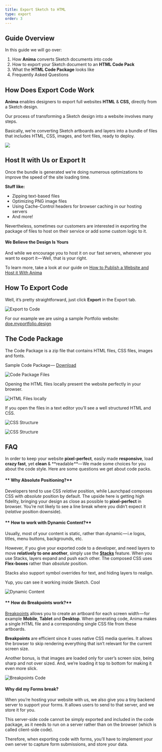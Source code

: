 ```yaml
---
title: Export Sketch to HTML
type: export
order: 3
---
```


## Guide Overview

In this guide we will go over:

1.  How **Anima** converts Sketch documents into code
2.  How to export your Sketch document to an **HTML Code Pack**
3.  What the **HTML Code Package** looks like
4.  Frequently Asked Questions

## How Does Export Code Work

**Anima** enables designers to export full websites **HTML** & **CSS,** directly from a Sketch design.

Our process of transforming a Sketch design into a website involves many steps.

Basically, we’re converting Sketch artboards and layers into a bundle of files that includes HTML, CSS, images, and font files, ready to deploy.

![](https://downloads.intercomcdn.com/i/o/95946167/4284ff0a2edd319508bc9c1c/1%2Aq2qJ8DNisucOCcADibJJ1g.png)

## Host It with Us or Export It

Once the bundle is generated we’re doing numerous optimizations to improve the speed of the site loading time.

**Stuff like:**

-   Zipping text-based files
-   Optimizing PNG image files
-   Using Cache-Control headers for browser caching in our hosting servers
-   And more!

Nevertheless, sometimes our customers are interested in exporting the package of files to host on their service or add some custom logic to it.

####  We Believe the Design Is Yours

And while we encourage you to host it on our fast servers, whenever you want to export it — Well, that is your right.

To learn more, take a look at our guide on [How to Publish a Website and Host it With Anima](https://docs.animaapp.com/v3/export/05-publish-and-manage-website.html)  

## How To Export Code

Well, it’s pretty straightforward, just click **Export** in the Export tab.

![Export to Code](http://f.cl.ly/items/3B1q3Z3L1b1o3U053O1Y/Export%20Code2x.png)

For our example we are using a sample Portfolio website: [doe.myportfolio.design](http://doe.myportfolio.design/)

## The Code Package

The Code Package is a zip file that contains HTML files, CSS files, images and fonts.

Sample Code Package — [Download](https://cl.ly/33392Z3f3g3D)

![Code Package Files](http://f.cl.ly/items/1b0t3P1a0C3y3m0n3M0w/Code%20Package%20Files.png)

Opening the HTML files locally present the website perfectly in your browser.

![HTML Files locally](https://downloads.intercomcdn.com/i/o/95946171/ac800bee0f0f17046bb6e40e/1%2AYDIyhtQnkGiqtkBQQCYjpA.png)

If you open the files in a text editor you’ll see a well structured HTML and CSS.

![CSS Structure](https://downloads.intercomcdn.com/i/o/95946174/5f1c4df3908408ac2d1196a1/1%2AgqcF2yZX74Rtk5pkn1YTbw.png)

![CSS Structure](https://downloads.intercomcdn.com/i/o/95946175/a309cb5874ab6d7a51cb08dd/1%2A8ww5nOrz-WFWquqwgQW2xQ.png)

## FAQ

In order to keep your website **pixel-perfect**, easily made **responsive**, load **crazy fast**, yet **clean** & **readable **— We made some choices for you about the code style. Here are some questions we get about code packs.

#### ** Why Absolute Positioning?**

Developers tend to use CSS _relative_ position, while Launchpad composes CSS with _absolute_ position by default. The upside here is getting high fidelity, bringing your design as close as possible to **pixel-perfect** in browser. You’re not likely to see a line break where you didn’t expect it (_relative_ position downside).

#### ** How to work with Dynamic Content?**

Usually, most of your content is static, rather than dynamic — i.e logos, titles, menu buttons, backgrounds, etc.

However, if you give your exported code to a developer, and need layers to move **relatively to one another**, simply use the [**Stacks**](https://medium.com/sketch-app-sources/auto-layout-introducing-stacks-flexbox-for-sketch-c8a11422c7b5) feature. When you use Stacks, layers expand and push each other. The composed CSS uses **Flex-boxes** rather than _absolute_ position.

Stacks also support symbol overrides for text, and hiding layers to realign.  
  
Yup, you can see it working inside Sketch. Cool 

![Dynamic Content](https://downloads.intercomcdn.com/i/o/95946176/59f5c6cb3ba82101e4710d37/1%2AFV4NQwj_tHaGYvO_GY3tLA.gif)

#### ** How do Breakpoints work?**

[Breakpoints](https://docs.animaapp.com/v3/prototype/breakpoints.html) allows you to create an artboard for each screen width — for example **Mobile**, **Tablet** and **Desktop**. When generating code, Anima makes a single HTML file and a corresponding single CSS file from these artboards.

**Breakpoints** are efficient since it uses native CSS media queries. It allows the browser to skip rendering everything that isn’t relevant for the current screen size.

Another bonus, is that images are loaded only for user’s screen size, being sharp and not over sized. And, we’re loading it top to bottom for making it even more slick.

![Breakpoints Code](http://f.cl.ly/items/3M3k100c3E3q0x0B1t00/Breakpoints%20code2x.png)

####  Why did my Forms break?

When you’re hosting your website with us, we also give you a tiny backend server to support your forms. It allows users to send to that server, and we store it for you.

This server-side code cannot be simply exported and included in the code package, as it needs to run on a server rather than on the browser (which is called client-side code).

Therefore, when exporting code with forms, you’ll have to implement your own server to capture form submissions, and store your data.
